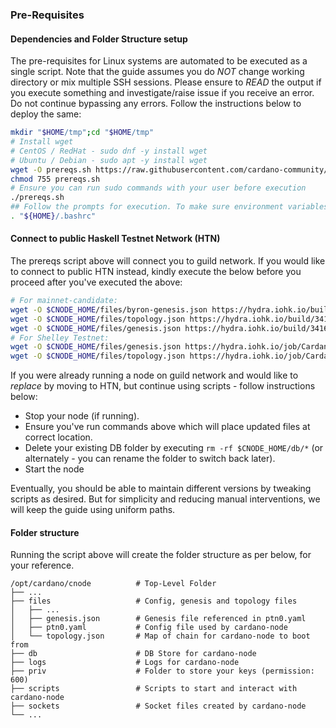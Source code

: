 
### Pre-Requisites

#### Dependencies and Folder Structure setup

The pre-requisites for Linux systems are automated to be executed as a single script. Note that the guide assumes you do *NOT* change working directory or mix multiple SSH sessions.
Please ensure to *READ* the output if you execute something and investigate/raise issue if you receive an error. Do not continue bypassing any errors.
Follow the instructions below to deploy the same:

``` bash
mkdir "$HOME/tmp";cd "$HOME/tmp"
# Install wget
# CentOS / RedHat - sudo dnf -y install wget
# Ubuntu / Debian - sudo apt -y install wget
wget -O prereqs.sh https://raw.githubusercontent.com/cardano-community/guild-operators/master/files/ptn0/scripts/prereqs.sh
chmod 755 prereqs.sh
# Ensure you can run sudo commands with your user before execution
./prereqs.sh
## Follow the prompts for execution. To make sure environment variables are available for session you're running, make sure to source bashrc
. "${HOME}/.bashrc"
```

#### Connect to public Haskell Testnet Network (HTN)

The prereqs script above will connect you to guild network. If you would like to connect to public HTN instead, kindly execute the below before you proceed after you've executed the above:

``` bash
# For mainnet-candidate:
wget -O $CNODE_HOME/files/byron-genesis.json https://hydra.iohk.io/build/3416851/download/1/mainnet_candidate-byron-genesis.json
wget -O $CNODE_HOME/files/topology.json https://hydra.iohk.io/build/3416851/download/1/mainnet_candidate-topology.json
wget -O $CNODE_HOME/files/genesis.json https://hydra.iohk.io/build/3416851/download/1/mainnet_candidate-shelley-genesis.json
# For Shelley Testnet:
wget -O $CNODE_HOME/files/genesis.json https://hydra.iohk.io/job/Cardano/iohk-nix/cardano-deployment/latest-finished/download/1/shelley_testnet-shelley-genesis.json
wget -O $CNODE_HOME/files/topology.json https://hydra.iohk.io/job/Cardano/iohk-nix/cardano-deployment/latest-finished/download/1/shelley_testnet-topology.json
```

If you were already running a node on guild network and would like to *replace* by moving to HTN, but continue using scripts - follow instructions below:

- Stop your node (if running).
- Ensure you've run commands above which will place updated files at correct location.
- Delete your existing DB folder by executing `rm -rf $CNODE_HOME/db/*` (or alternately - you can rename the folder to switch back later).
- Start the node

Eventually, you should be able to maintain different versions by tweaking scripts as desired. But for simplicity and reducing manual interventions, we will keep the guide using uniform paths.

#### Folder structure

Running the script above will create the folder structure as per below, for your reference.

    /opt/cardano/cnode          # Top-Level Folder
    ├── ...
    ├── files                   # Config, genesis and topology files
    │   ├── ...
    │   ├── genesis.json        # Genesis file referenced in ptn0.yaml
    │   ├── ptn0.yaml           # Config file used by cardano-node
    │   └── topology.json       # Map of chain for cardano-node to boot from
    ├── db                      # DB Store for cardano-node
    ├── logs                    # Logs for cardano-node
    ├── priv                    # Folder to store your keys (permission: 600)
    ├── scripts                 # Scripts to start and interact with cardano-node
    ├── sockets                 # Socket files created by cardano-node
    └── ...

